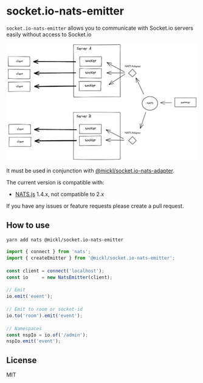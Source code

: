 # socket.io-nats-emitter

`socket.io-nats-emitter` allows you to communicate with Socket.io servers easily without access to Socket.io

![Emitter diagram](assets/emitter.png)

It must be used in conjunction with [@mickl/socket.io-nats-adapter](https://github.com/MickL/socket.io-nats-adapter).

The current version is compatible with:

- [NATS.js](https://github.com/nats-io/nats.js/) 1.4.x, not compatible to 2.x

If you have any issues or feature requests please create a pull request.

## How to use

```bash
yarn add nats @mickl/socket.io-nats-emitter
```

```ts
import { connect } from 'nats';
import { createEmitter } from '@mickl/socket.io-nats-emitter';

const client = connect('localhost');
const io     = new NatsEmitter(client);

// Emit
io.emit('event');

// Emit to room or socket-id
io.to('room').emit('event');

// Namespaces
const nspIo = io.of('/admin');
nspIo.emit('event');
```

## License

MIT

